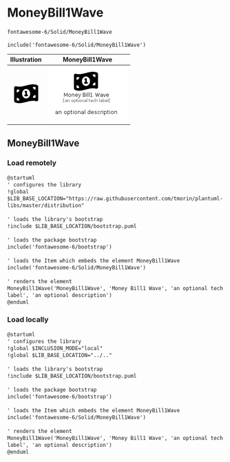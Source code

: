 # MoneyBill1Wave


```text
fontawesome-6/Solid/MoneyBill1Wave
```

```text
include('fontawesome-6/Solid/MoneyBill1Wave')
```



| Illustration | MoneyBill1Wave |
| :---: | :---: |
| ![illustration for Illustration](../../fontawesome-6/Solid/MoneyBill1Wave.png) | ![illustration for MoneyBill1Wave](../../fontawesome-6/Solid/MoneyBill1Wave.Local.png) |




## MoneyBill1Wave

### Load remotely
```plantuml
@startuml
' configures the library
!global $LIB_BASE_LOCATION="https://raw.githubusercontent.com/tmorin/plantuml-libs/master/distribution"

' loads the library's bootstrap
!include $LIB_BASE_LOCATION/bootstrap.puml

' loads the package bootstrap
include('fontawesome-6/bootstrap')

' loads the Item which embeds the element MoneyBill1Wave
include('fontawesome-6/Solid/MoneyBill1Wave')

' renders the element
MoneyBill1Wave('MoneyBill1Wave', 'Money Bill1 Wave', 'an optional tech label', 'an optional description')
@enduml
```

### Load locally
```plantuml
@startuml
' configures the library
!global $INCLUSION_MODE="local"
!global $LIB_BASE_LOCATION="../.."

' loads the library's bootstrap
!include $LIB_BASE_LOCATION/bootstrap.puml

' loads the package bootstrap
include('fontawesome-6/bootstrap')

' loads the Item which embeds the element MoneyBill1Wave
include('fontawesome-6/Solid/MoneyBill1Wave')

' renders the element
MoneyBill1Wave('MoneyBill1Wave', 'Money Bill1 Wave', 'an optional tech label', 'an optional description')
@enduml
```


